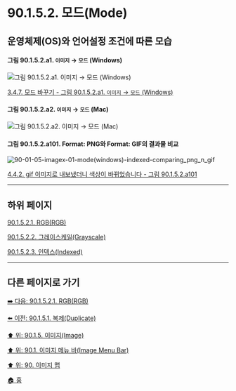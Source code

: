 # 90.1.5.2. 모드(Mode)
## 운영체제(OS)와 언어설정 조건에 따른 모습

<a id="90-01-05-02-a1"></a>

#### 그림 90.1.5.2.a1. `이미지` → `모드` (Windows)
![그림 90.1.5.2.a1. `이미지` → `모드` (Windows)](https://github.com/wonder13662/gimp/assets/15767104/97db94d4-9a8b-4ab5-9ab3-5e65da6737c7)

[3.4.7. 모드 바꾸기 - 그림 90.1.5.2.a1. `이미지` → `모드` (Windows)](./03-04-07-change-the-mode.md#90-01-05-02-a1)

<a id="90-01-05-02-a2"></a>

#### 그림 90.1.5.2.a2. `이미지` → `모드` (Mac)
![그림 90.1.5.2.a2. `이미지` → `모드` (Mac)](https://github.com/wonder13662/gimp/assets/15767104/1f953983-8b10-49af-8b84-13d0d3441d7c)

<a id="90-01-05-02-a101"></a>

#### 그림 90.1.5.2.a101. Format: PNG와 Format: GIF의 결과물 비교
![90-01-05-imagex-01-mode(windows)-indexed-comparing_png_n_gif](https://github.com/wonder13662/gimp/assets/15767104/a1224063-b554-4861-8502-eccc67dd703d)

[4.4.2. gif 이미지로 내보냈더니 색상이 바뀌었습니다 - 그림 90.1.5.2.a101](./04-04-02-i-am-exporting-to-a-gif-image-and-the-colors-changed.md#90-01-05-02-a101)

***

## 하위 페이지

[90.1.5.2.1. RGB(RGB)](./90-01-05-02-01-rgb.md)

[90.1.5.2.2. 그레이스케일(Grayscale)](./90-01-05-02-02-grayscale.md)

[90.1.5.2.3. 인덱스(Indexed)](./90-01-05-02-03-indexed.md)

***

## 다른 페이지로 가기

[➡️ 다음: 90.1.5.2.1. RGB(RGB)](./90-01-05-02-01-rgb.md)

[⬅️ 이전: 90.1.5.1. 복제(Duplicate)](./90-01-05-01-duplicate.md)

[⬆️ 위: 90.1.5. 이미지(Image)](./90-01-05-00-image.md)

[⬆️ 위: 90.1. 이미지 메뉴 바(Image Menu Bar)](./90-01-00-image-menu-bar.md)

[⬆️ 위: 90. 이미지 맵](./90-00-image-map.md)

[🏠 홈](./00-home.md)